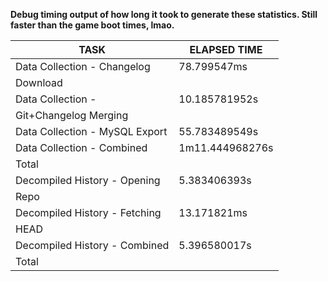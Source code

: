 **Debug timing output of how long it took to generate these statistics. Still faster than the game boot times, lmao.**



|              TASK              |  ELAPSED TIME   |
|--------------------------------|-----------------|
| Data Collection - Changelog    | 78.799547ms     |
| Download                       |                 |
| Data Collection -              | 10.185781952s   |
| Git+Changelog Merging          |                 |
| Data Collection - MySQL Export | 55.783489549s   |
| Data Collection - Combined     | 1m11.444968276s |
| Total                          |                 |
| Decompiled History - Opening   | 5.383406393s    |
| Repo                           |                 |
| Decompiled History - Fetching  | 13.171821ms     |
| HEAD                           |                 |
| Decompiled History - Combined  | 5.396580017s    |
| Total                          |                 |
